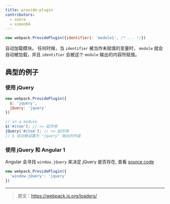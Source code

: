 ```yaml
---
title: provide-plugin
contributors:
  - sokra
  - simon04
---
```


```javascript
new webpack.ProvidePlugin({identifier1: 'module1', /* ... */})
```

自动加载模块。 任何时候，当 `identifier` 被当作未赋值的变量时， `module` 就会自动被加载，并且 `identifier` 会被这个 `module` 输出的内容所赋值。

## 典型的例子

### 使用 jQuery

```javascript
new webpack.ProvidePlugin({
  $: 'jquery',
  jQuery: 'jquery'
})
```

```javascript
// in a module
$('#item'); // <= 起作用
jQuery('#item'); // <= 起作用
// $ 自动被设置为 "jquery" 输出的内容
```

### 使用 jQuery 和 Angular 1

Angular 会寻找 `window.jQuery` 来决定 jQuery 是否存在, 查看 [source code](https://github.com/angular/angular.js/blob/v1.5.9/src/Angular.js#L1821-L1823)

```javascript
new webpack.ProvidePlugin({
  'window.jQuery': 'jquery'
})
```

***

> 原文：https://webpack.js.org/loaders/